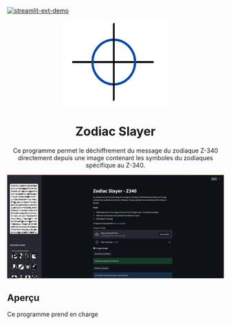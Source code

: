 [![streamlit-ext-demo](https://static.streamlit.io/badges/streamlit_badge_black_white.svg)](https://zodiacslayer-cdd7bne9mvfgdsn2uk5gnr.streamlit.app/)

<div align="center">
<img src="assets/logo.png" width="250" height="200" alt="Logo">

  <h1><b>Zodiac Slayer</b></h1>
    <p>
    Ce programme permet le déchiffrement du message du zodiaque Z-340 directement depuis une image 
    contenant les symboles du zodiaques spécifique au Z-340.
  </p>

  ![Logo](assets/screenshot_1.png)


</div>

## Aperçu

Ce programme prend en charge 
